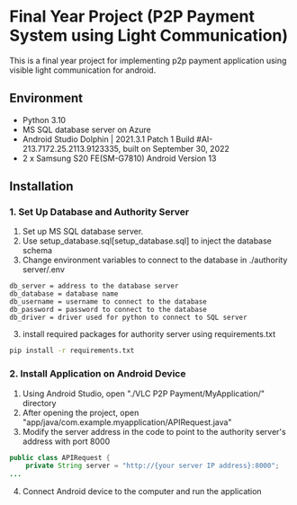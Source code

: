 # Final Year Project (P2P Payment System using Light Communication)
This is a final year project for implementing p2p payment application using visible light communication for android.

## Environment
- Python 3.10
- MS SQL database server on Azure
- Android Studio Dolphin | 2021.3.1 Patch 1 Build #AI-213.7172.25.2113.9123335, built on September 30, 2022
- 2 x Samsung S20 FE(SM-G7810) Android Version 13

## Installation
### 1. Set Up Database and Authority Server
1. Set up MS SQL database server.
2. Use setup_database.sql[setup_database.sql] to inject the database schema
3. Change environment variables to connect to the database in ./authority server/.env<br>
```
db_server = address to the database server
db_database = database name
db_username = username to connect to the database
db_password = password to connect to the database
db_driver = driver used for python to connect to SQL server
```
3. install required packages for authority server using requirements.txt
```bash
pip install -r requirements.txt
```

### 2. Install Application on Android Device
1. Using Android Studio, open "./VLC P2P Payment/MyApplication/" directory
2. After opening the project, open "app/java/com.example.myapplication/APIRequest.java"
3. Modify the server address in the code to point to the authority server's address with port 8000
```java
public class APIRequest {
    private String server = "http://{your server IP address}:8000";
...
```
4. Connect Android device to the computer and run the application
